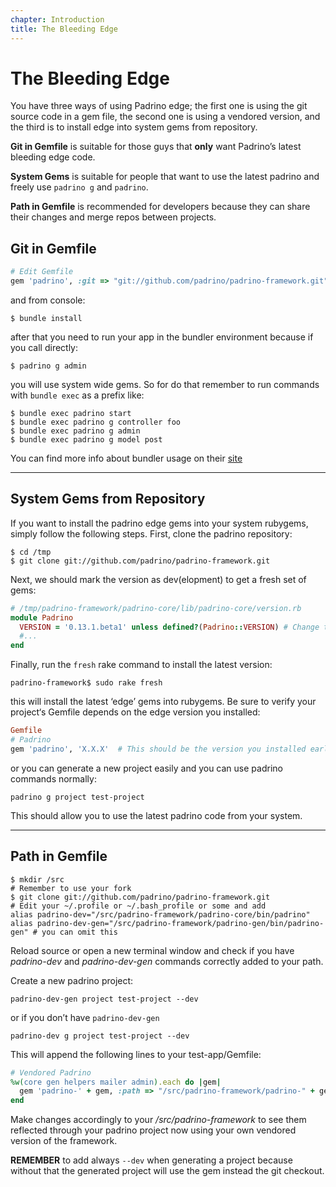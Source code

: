 ```yaml
---
chapter: Introduction
title: The Bleeding Edge
---
```


# The Bleeding Edge

You have three ways of using Padrino edge; the first one is using the git source
code in a gem file, the second one is using a vendored version, and the third is
to install edge into system gems from repository.

**Git in Gemfile** is suitable for those guys that **only** want Padrino’s
  latest bleeding edge code.

**System Gems** is suitable for people that want to use the latest padrino and
  freely use `padrino g` and `padrino`.

**Path in Gemfile** is recommended for developers because they can share their
  changes and merge repos between projects.

## Git in Gemfile

~~~ ruby
# Edit Gemfile
gem 'padrino', :git => "git://github.com/padrino/padrino-framework.git"
~~~

and from console:

~~~ shell
$ bundle install
~~~

after that you need to run your app in the bundler environment because if you
call directly:

~~~ shell
$ padrino g admin
~~~

you will use system wide gems. So for do that remember to run commands with
`bundle exec` as a prefix like:

~~~ shell
$ bundle exec padrino start
$ bundle exec padrino g controller foo
$ bundle exec padrino g admin
$ bundle exec padrino g model post
~~~

You can find more info about bundler usage on their [site](http://bundler.io/
"Link bundler site")

---

## System Gems from Repository

If you want to install the padrino edge gems into your system rubygems, simply
follow the following steps. First, clone the padrino repository:

~~~ shell
$ cd /tmp
$ git clone git://github.com/padrino/padrino-framework.git
~~~

Next, we should mark the version as dev(elopment) to get a fresh set of gems:

~~~ ruby
# /tmp/padrino-framework/padrino-core/lib/padrino-core/version.rb
module Padrino
  VERSION = '0.13.1.beta1' unless defined?(Padrino::VERSION) # Change to bump version
  #...
end
~~~

Finally, run the `fresh` rake command to install the latest version:

~~~ shell
padrino-framework$ sudo rake fresh
~~~

this will install the latest ‘edge’ gems into rubygems. Be sure to verify your
project‘s Gemfile depends on the edge version you installed:

~~~ ruby
Gemfile
# Padrino
gem 'padrino', 'X.X.X'  # This should be the version you installed earlier
~~~

or you can generate a new project easily and you can use padrino commands
normally:

~~~ shell
padrino g project test-project
~~~

This should allow you to use the latest padrino code from your system.

---

## Path in Gemfile

~~~ shell
$ mkdir /src
# Remember to use your fork
$ git clone git://github.com/padrino/padrino-framework.git
# Edit your ~/.profile or ~/.bash_profile or some and add
alias padrino-dev="/src/padrino-framework/padrino-core/bin/padrino"
alias padrino-dev-gen="/src/padrino-framework/padrino-gen/bin/padrino-gen" # you can omit this
~~~

Reload source or open a new terminal window and check if you have *padrino-dev*
and *padrino-dev-gen* commands correctly added to your path.

Create a new padrino project:

~~~ shell
padrino-dev-gen project test-project --dev
~~~

or if you don’t have `padrino-dev-gen`

~~~ shell
padrino-dev g project test-project --dev
~~~

This will append the following lines to your test-app/Gemfile:

~~~ ruby
# Vendored Padrino
%w(core gen helpers mailer admin).each do |gem|
  gem 'padrino-' + gem, :path => "/src/padrino-framework/padrino-" + gem
end
~~~

Make changes accordingly to your */src/padrino-framework* to see them reflected
through your padrino project now using your own vendored version of the
framework.

**REMEMBER** to add always `--dev` when generating a project because without
  that the generated project will use the gem instead the git checkout.
